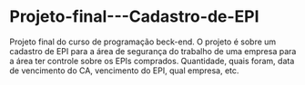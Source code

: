 # Projeto-final---Cadastro-de-EPI
Projeto final do curso de programação beck-end. O projeto é sobre um cadastro de EPI para a área de segurança do trabalho de uma empresa para a área ter controle sobre os EPIs comprados. Quantidade, quais foram, data de vencimento do CA, vencimento do EPI, qual empresa, etc.
